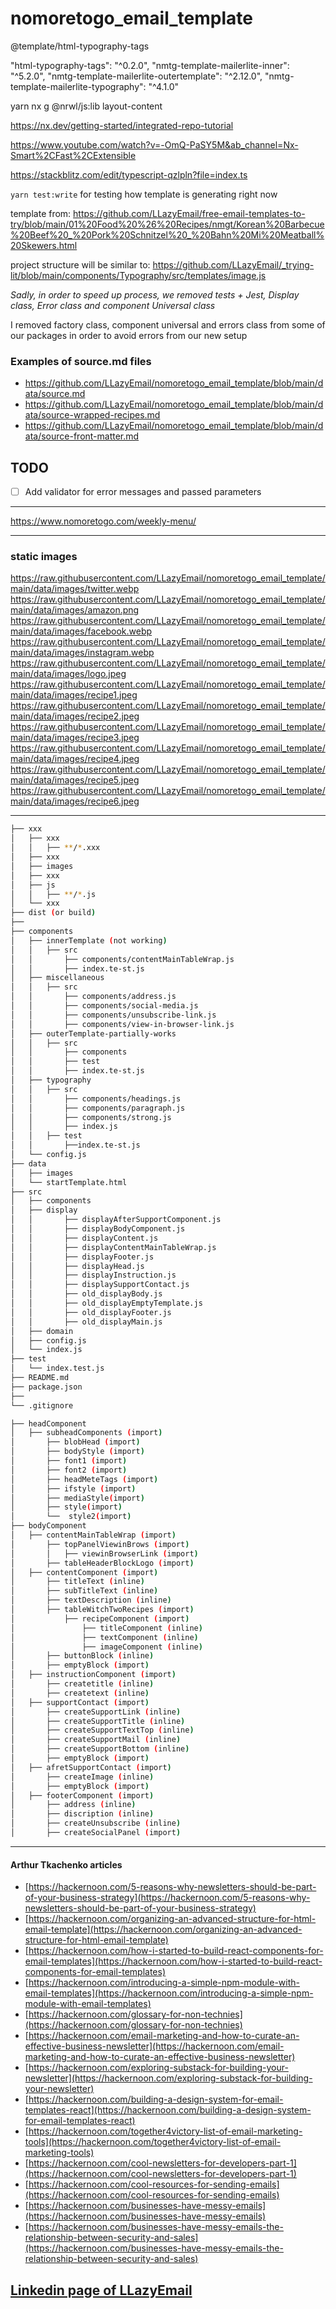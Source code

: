 # nomoretogo_email_template

@template/html-typography-tags


"html-typography-tags": "^0.2.0",
"nmtg-template-mailerlite-inner": "^5.2.0",
"nmtg-template-mailerlite-outertemplate": "^2.12.0",
"nmtg-template-mailerlite-typography": "^4.1.0"


yarn nx g @nrwl/js:lib layout-content

https://nx.dev/getting-started/integrated-repo-tutorial


https://www.youtube.com/watch?v=-OmQ-PaSY5M&ab_channel=Nx-Smart%2CFast%2CExtensible

https://stackblitz.com/edit/typescript-qzlpln?file=index.ts

`yarn test:write` for testing how template is generating right now

template from:
https://github.com/LLazyEmail/free-email-templates-to-try/blob/main/01%20Food%20%26%20Recipes/nmgt/Korean%20Barbecue%20Beef%20_%20Pork%20Schnitzel%20_%20Bahn%20Mi%20Meatball%20Skewers.html


project structure will be similar to: https://github.com/LLazyEmail/_trying-lit/blob/main/components/Typography/src/templates/image.js


*Sadly, in order to speed up process, we removed tests + Jest, Display class, Error class and component Universal class*

I removed factory class, component universal and errors class from some of our packages in order to avoid errors from our new setup


### Examples of source.md files
- https://github.com/LLazyEmail/nomoretogo_email_template/blob/main/data/source.md
- https://github.com/LLazyEmail/nomoretogo_email_template/blob/main/data/source-wrapped-recipes.md
- https://github.com/LLazyEmail/nomoretogo_email_template/blob/main/data/source-front-matter.md


## TODO
- [ ] Add validator for error messages and passed parameters 

---

https://www.nomoretogo.com/weekly-menu/

---

### static images

https://raw.githubusercontent.com/LLazyEmail/nomoretogo_email_template/main/data/images/twitter.webp
https://raw.githubusercontent.com/LLazyEmail/nomoretogo_email_template/main/data/images/amazon.png
https://raw.githubusercontent.com/LLazyEmail/nomoretogo_email_template/main/data/images/facebook.webp
https://raw.githubusercontent.com/LLazyEmail/nomoretogo_email_template/main/data/images/instagram.webp
https://raw.githubusercontent.com/LLazyEmail/nomoretogo_email_template/main/data/images/logo.jpeg
https://raw.githubusercontent.com/LLazyEmail/nomoretogo_email_template/main/data/images/recipe1.jpeg
https://raw.githubusercontent.com/LLazyEmail/nomoretogo_email_template/main/data/images/recipe2.jpeg
https://raw.githubusercontent.com/LLazyEmail/nomoretogo_email_template/main/data/images/recipe3.jpeg
https://raw.githubusercontent.com/LLazyEmail/nomoretogo_email_template/main/data/images/recipe4.jpeg
https://raw.githubusercontent.com/LLazyEmail/nomoretogo_email_template/main/data/images/recipe5.jpeg
https://raw.githubusercontent.com/LLazyEmail/nomoretogo_email_template/main/data/images/recipe6.jpeg

---





```bash
├── xxx
│   ├── xxx
│   │   ├── **/*.xxx
│   ├── xxx
│   ├── images
│   ├── xxx
│   ├── js
│   │   ├── **/*.js
│   └── xxx
├── dist (or build)
├──
├── components
│   ├── innerTemplate (not working)
│   │   ├── src
│   │       ├── components/contentMainTableWrap.js
│   │       ├── index.te-st.js
│   ├── miscellaneous
│   │   ├── src
│   │       ├── components/address.js
│   │       ├── components/social-media.js
│   │       ├── components/unsubscribe-link.js
│   │       ├── components/view-in-browser-link.js
│   ├── outerTemplate-partially-works
│   │   ├── src
│   │       ├── components
│   │       ├── test
│   │       ├── index.te-st.js
│   ├── typography
│   │   ├── src
│   │       ├── components/headings.js
│   │       ├── components/paragraph.js
│   │       ├── components/strong.js
│   │       ├── index.js
│   │   ├── test
│   │       ├──index.te-st.js
│   └── config.js
├── data
│   ├── images
│   └── startTemplate.html
├── src
│   ├── components
│   ├── display
│   │       ├── displayAfterSupportComponent.js
│   │       ├── displayBodyComponent.js
│   │       ├── displayContent.js
│   │       ├── displayContentMainTableWrap.js
│   │       ├── displayFooter.js
│   │       ├── displayHead.js
│   │       ├── displayInstruction.js
│   │       ├── displaySupportContact.js
│   │       ├── old_displayBody.js
│   │       ├── old_displayEmptyTemplate.js
│   │       ├── old_displayFooter.js
│   │       ├── old_displayMain.js
│   ├── domain
│   ├── config.js
│   └── index.js
├── test
│   └── index.test.js
├── README.md
├── package.json
├──
└── .gitignore
```
```bash
├── headComponent
│   ├── subheadComponents (import)
│       ├── blobHead (import)
│       ├── bodyStyle (import)
│       ├── font1 (import)
│       ├── font2 (import)
│       ├── headMeteTags (import)
│       ├── ifstyle (import)
│       ├── mediaStyle(import)
│       ├── style(import)
│       └──  style2(import)
├── bodyComponent
│   ├── contentMainTableWrap (import)
│       ├── topPanelViewinBrows (import)
│       │   ├── viewinBrowserLink (import)
│       ├── tableHeaderBlockLogo (import)
│   ├── contentComponent (import)
│       ├── titleText (inline)
│       ├── subTitleText (inline)
│       ├── textDescription (inline)
│       ├── tableWitchTwoRecipes (import)
│           ├── recipeComponent (import)
│               ├── titleComponent (inline)
│               ├── textComponent (inline)
│               ├── imageComponent (inline)
│       ├── buttonBlock (inline)
│       ├── emptyBlock (import)
│   ├── instructionComponent (import)
│       ├── createtitle (inline)
│       ├── createtext (inline)
│   ├── supportContact (import)
│       ├── createSupportLink (inline)
│       ├── createSupportTitle (inline)
│       ├── createSupportTextTop (inline)
│       ├── createSupportMail (inline)
│       ├── createSupportBottom (inline)
│       ├── emptyBlock (import)
│   ├── afretSupportContact (import)
│       ├── createImage (inline)
│       ├── emptyBlock (import)
│   ├── footerComponent (import)
│       ├── address (inline)
│       ├── discription (inline)
│       ├── createUnsubscribe (inline)
│       ├── createSocialPanel (import)
```
---


#### Arthur Tkachenko articles

* [https://hackernoon.com/5-reasons-why-newsletters-should-be-part-of-your-business-strategy](https://hackernoon.com/5-reasons-why-newsletters-should-be-part-of-your-business-strategy)
* [https://hackernoon.com/organizing-an-advanced-structure-for-html-email-template](https://hackernoon.com/organizing-an-advanced-structure-for-html-email-template)
* [https://hackernoon.com/how-i-started-to-build-react-components-for-email-templates](https://hackernoon.com/how-i-started-to-build-react-components-for-email-templates)
* [https://hackernoon.com/introducing-a-simple-npm-module-with-email-templates](https://hackernoon.com/introducing-a-simple-npm-module-with-email-templates)
* [https://hackernoon.com/glossary-for-non-technies](https://hackernoon.com/glossary-for-non-technies)
* [https://hackernoon.com/email-marketing-and-how-to-curate-an-effective-business-newsletter](https://hackernoon.com/email-marketing-and-how-to-curate-an-effective-business-newsletter)
* [https://hackernoon.com/exploring-substack-for-building-your-newsletter](https://hackernoon.com/exploring-substack-for-building-your-newsletter)
* [https://hackernoon.com/building-a-design-system-for-email-templates-react](https://hackernoon.com/building-a-design-system-for-email-templates-react)
* [https://hackernoon.com/together4victory-list-of-email-marketing-tools](https://hackernoon.com/together4victory-list-of-email-marketing-tools)
* [https://hackernoon.com/cool-newsletters-for-developers-part-1](https://hackernoon.com/cool-newsletters-for-developers-part-1)
* [https://hackernoon.com/cool-resources-for-sending-emails](https://hackernoon.com/cool-resources-for-sending-emails)
* [https://hackernoon.com/businesses-have-messy-emails](https://hackernoon.com/businesses-have-messy-emails)
* [https://hackernoon.com/businesses-have-messy-emails-the-relationship-between-security-and-sales](https://hackernoon.com/businesses-have-messy-emails-the-relationship-between-security-and-sales)


## [Linkedin page of LLazyEmail](https://www.linkedin.com/company/llazyemail/)
